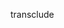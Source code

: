 <field-input data-border-thin="true" data-border-hidden="false" data-text-color="true" data-indent-size="m" data-size="xl" data-placeholder="Title"></field-input>

<wrapper    data-right-edge="true" data-bottom-indent="true" data-width-xl="true" data-height-xl="true" data-distribute-evenly="true" data-align-orthogonal-axis="true" data-column="true" data-side-indent="true">transclude</wrapper>